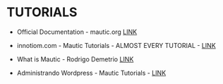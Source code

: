# TUTORIALS

* Official Documentation - mautic.org [LINK](https://www.mautic.org/docs/en/index.html)

* innotiom.com - Mautic Tutorials - ALMOST EVERY TUTORIAL - [LINK](https://innotiom.com/mautic-tutorials/)

* What is Mautic - Rodrigo Demetrio [LINK](http://rodrigodemetrio.com/blog/what-is-mautic-marketing-automation/)

* Administrando Wordpress - Mautic Tutorials - [LINK](https://www.administrandowp.com/mautic/)
